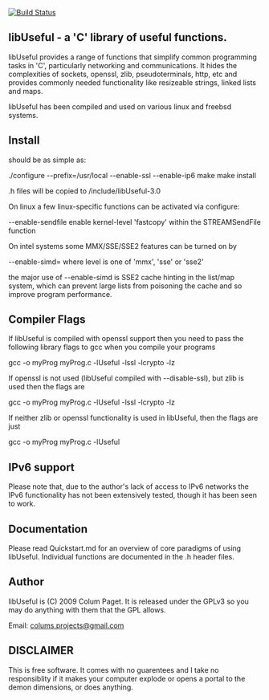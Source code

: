 [![Build Status](https://travis-ci.com/ColumPaget/libUseful.svg?branch=master)](https://travis-ci.com/ColumPaget/libUseful)

libUseful - a 'C' library of useful functions. 
-----------------------------------------------

libUseful provides a range of functions that simplify common programming tasks in 'C', particularly networking and communications. It hides the complexities of sockets, openssl, zlib, pseudoterminals, http, etc and provides commonly needed functionality like resizeable strings, linked lists and maps. 

libUseful has been compiled and used on various linux and freebsd systems.

Install
-------

should be as simple as:

./configure --prefix=/usr/local --enable-ssl --enable-ip6 
make
make install

.h files will be copied to <prefix>/include/libUseful-3.0

On linux a few linux-specific functions can be activated via configure:

--enable-sendfile   enable kernel-level 'fastcopy' within the STREAMSendFile function

On intel systems some MMX/SSE/SSE2 features can be turned on by

--enable-simd=<level>    where level is one of 'mmx', 'sse' or 'sse2'

the major use of --enable-simd is SSE2 cache hinting in the list/map system, which can prevent large lists from poisoning the cache and so improve program performance.

Compiler Flags
--------------

If libUseful is compiled with openssl support then you need to pass the following library flags to gcc when you compile your programs

gcc -o myProg myProg.c -lUseful -lssl -lcrypto -lz

If openssl is not used (libUseful compiled with --disable-ssl), but zlib is used then the flags are

gcc -o myProg myProg.c -lUseful -lssl -lcrypto -lz

If neither zlib or openssl functionality is used in libUseful, then the flags are just

gcc -o myProg myProg.c -lUseful 


IPv6 support
------------

Please note that, due to the author's lack of access to IPv6 networks the IPv6 functionality has not been extensively tested, though it has been seen to work.


Documentation
-------------

Please read Quickstart.md for an overview of core paradigms of using libUseful. Individual functions are documented in the .h header files.


Author
------
libUseful is (C) 2009 Colum Paget. It is released under the GPLv3 so you may do anything with them that the GPL allows.

Email: colums.projects@gmail.com


DISCLAIMER
----------
This is free software. It comes with no guarentees and I take no responsiblity if it makes your computer explode or opens a portal to the demon dimensions, or does anything.

